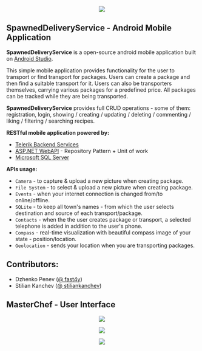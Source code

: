<p align="center"><a href="http://academy.telerik.com/"><img src="https://raw.githubusercontent.com/fast4y/TelerikAcademy/master/ta.png" /></a></p>


## SpawnedDeliveryService - Android Mobile Application

**SpawnedDeliveryService** is a open-source android mobile application built on [Android Studio](https://developer.android.com/sdk/installing/studio.html).

This simple mobile application provides functionality for the user to transport or find transport for packages. Users can create a package and then find a suitable transport for it. Users can also be transporters themselves, carrying various packages for a predefined price. All packages can be tracked while they are being transported.

**SpawnedDeliveryService** provides full CRUD operations - some of them: registration, login, showing / creating / updating / deleting / commenting / liking / filtering / searching recipes.

**RESTful mobile application powered by:**
- [Telerik Backend Services](http://www.telerik.com/backend-services)
- [ASP.NET WebAPI](http://www.asp.net/web-api) - Repository Pattern + Unit of work
- [Microsoft SQL Server](http://www.microsoft.com/en-us/server-cloud/products/sql-server/)

**APIs usage:**
* `Camera` - to capture & upload a new picture when creating package.
* `File System` - to select & upload a new picture when creating package.
* `Events` - when your internet connection is changed from/to online/offline.
* `SQLite` - to keep all town's names - from which the user selects destination and source of each transport/package.
* `Contacts` - when the the user creates package or transport, a selected telephone is added in addition to the user's phone.
* `Compass` - real-time visualization with beautiful compass image of your state - position/location.
* `Geolocation` - sends your location when you are transporting packages.

## Contributors:
* Dzhenko Penev ([@ fast4y](https://github.com/fast4y))
* Stilian Kanchev ([@ stiliankanchev](https://github.com/stiliankanchev))

## MasterChef - User Interface
<p align="center"><img src="https://raw.githubusercontent.com/fast4y/SpawnedDeliveryService/master/images/1.jpg" /></p>
<p align="center"><img src="https://raw.githubusercontent.com/fast4y/SpawnedDeliveryService/master/images/2.jpg" /></p>
<p align="center"><img src="https://raw.githubusercontent.com/fast4y/SpawnedDeliveryService/master/images/3.jpg" /></p>